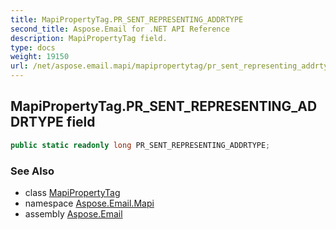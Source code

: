 ```yaml
---
title: MapiPropertyTag.PR_SENT_REPRESENTING_ADDRTYPE
second_title: Aspose.Email for .NET API Reference
description: MapiPropertyTag field. 
type: docs
weight: 19150
url: /net/aspose.email.mapi/mapipropertytag/pr_sent_representing_addrtype/
---
```

## MapiPropertyTag.PR_SENT_REPRESENTING_ADDRTYPE field

```csharp
public static readonly long PR_SENT_REPRESENTING_ADDRTYPE;
```

### See Also

* class [MapiPropertyTag](../)
* namespace [Aspose.Email.Mapi](../../mapipropertytag/)
* assembly [Aspose.Email](../../../)


